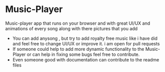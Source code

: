 <h1> Music-Player </h1>

<p>Music-player app that runs on your browser and with great UI/UX and animations of every song along with there pictures that you add </p>

<ul>

<li>You can add anysong , but try to add royalty free music like i have did and feel free to change UI/UX or improve it. i am open for pull requests</li>

<li>If someone could help to add more dynamic functionality to the Music-Player or can help in fixing some bugs feel free to contribute.</li>

<li>Even someone good with documentation can contribute to the readme files</li>

</ul>
